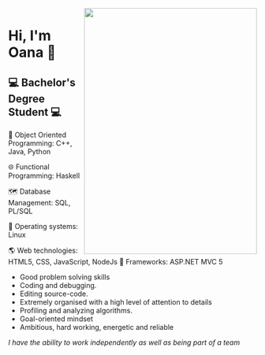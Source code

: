 <img src="https://images-na.ssl-images-amazon.com/images/I/41b6RV5KnzL._SX331_BO1,204,203,200_.jpg" width="350" height="500" align="right"/>

# Hi, I'm Oana :wave:

## :computer: Bachelor's Degree Student :computer:

:peacock: Object Oriented Programming: C++, Java, Python

:globe_with_meridians: Functional Programming: Haskell

:world_map: Database Management: SQL, PL/SQL

:penguin: Operating systems: Linux

:earth_americas: Web technologies: HTML5, CSS, JavaScript, NodeJs
:blue_heart: Frameworks: ASP.NET MVC 5

* Good problem solving skills
* Coding and debugging.
* Editing source-code.
* Extremely organised with a high level of attention to details
* Profiling and analyzing algorithms.
* Goal-oriented mindset
* Ambitious, hard working, energetic and reliable

*I have the ability to work independently as well as being part of a team*


